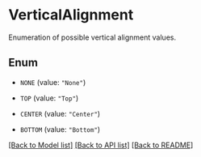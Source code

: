 
# VerticalAlignment
Enumeration of possible vertical alignment values.

## Enum


* `NONE` (value: `"None"`)

* `TOP` (value: `"Top"`)

* `CENTER` (value: `"Center"`)

* `BOTTOM` (value: `"Bottom"`)


[[Back to Model list]](../../README.md#documentation-for-models) [[Back to API list]](../../README.md#documentation-for-api-endpoints) [[Back to README]](../../README.md)


